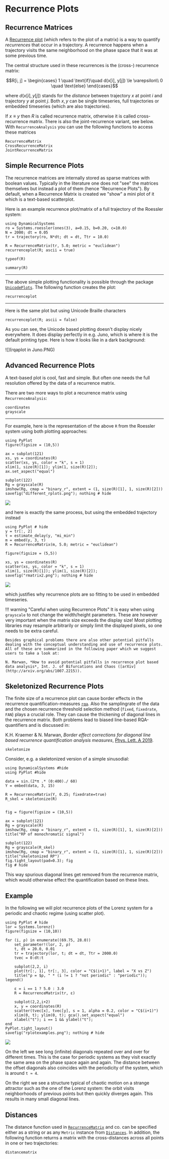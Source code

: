 # Recurrence Plots
## Recurrence Matrices

A [Recurrence plot](https://en.wikipedia.org/wiki/Recurrence_plot) (which refers to the plot of a matrix) is a way to quantify *recurrences* that occur in a trajectory. A recurrence happens when a trajectory visits the same neighborhood on the phase space that it was at some previous time.

The central structure used in these recurrences is the (cross-) recurrence matrix:
```math
R[i, j] = \begin{cases}
1 \quad \text{if}\quad d(x[i], y[j]) \le \varepsilon\\
0 \quad \text{else}
\end{cases}
```
where $d(x[i], y[j])$ stands for the _distance_ between trajectory $x$ at point $i$ and trajectory $y$ at point $j$. Both $x, y$ can be single timeseries, full trajectories or embedded timeseries (which are also trajectories).

If $x\equiv y$ then $R$ is called recurrence matrix, otherwise it is called cross-recurrence matrix. There is also the joint-recurrence variant, see below.
With `RecurrenceAnalysis` you can use the following functions to access these matrices
```@docs
RecurrenceMatrix
CrossRecurrenceMatrix
JointRecurrenceMatrix
```

## Simple Recurrence Plots
The recurrence matrices are internally stored as sparse matrices with boolean values. Typically in the literature one does not "see" the matrices themselves but instead a plot of them (hence "Recurrence Plots"). By default, when a Recurrence Matrix is created we "show" a mini plot of it which is a text-based scatterplot.

Here is an example recurrence plot/matrix of a full trajectory of the Roessler system:
```@example MAIN
using DynamicalSystems
ro = Systems.roessler(ones(3), a=0.15, b=0.20, c=10.0)
N = 2000; dt = 0.05
tr = trajectory(ro, N*dt; dt = dt, Ttr = 10.0)

R = RecurrenceMatrix(tr, 5.0; metric = "euclidean")
recurrenceplot(R; ascii = true)
```
```@example MAIN
typeof(R)
```
```@example MAIN
summary(R)
```

---

The above simple plotting functionality is possible through the package [`UnicodePlots`](https://github.com/Evizero/UnicodePlots.jl). The following function creates the plot:
```@docs
recurrenceplot
```

---

Here is the same plot but using Unicode Braille characters
```@example MAIN
recurrenceplot(R; ascii = false)
```

As you can see, the Unicode based plotting doesn't display nicely everywhere. It does display perfectly in e.g. Juno, which is where it is the default printing type. Here is how it looks like in a dark background:

![](rqaplot in Juno.PNG)

## Advanced Recurrence Plots
A text-based plot is cool, fast and simple. But often one needs the full resolution offered by the data of a recurrence matrix.

There are two more ways to plot a recurrence matrix using `RecurrenceAnalysis`:

```@docs
coordinates
grayscale
```

---

For example, here is the representation of the above `R` from the Roessler system using both plotting approaches:

```@example MAIN
using PyPlot
figure(figsize = (10,5))

ax = subplot(121)
xs, ys = coordinates(R)
scatter(xs, ys, color = "k", s = 1)
xlim(1, size(R)[1]); ylim(1, size(R)[2]);
ax.set_aspect("equal")

subplot(122)
Rg = grayscale(R)
imshow(Rg, cmap = "binary_r", extent = (1, size(R)[1], 1, size(R)[2]))
savefig("different_rplots.png"); nothing # hide
```
![](different_rplots.png)


and here is exactly the same process, but using the embedded trajectory instead
```@example MAIN
using PyPlot # hide
y = tr[:, 2]
τ = estimate_delay(y, "mi_min")
m = embed(y, 3, τ)
R = RecurrenceMatrix(m, 5.0; metric = "euclidean")

figure(figsize = (5,5))

xs, ys = coordinates(R)
scatter(xs, ys, color = "k", s = 1)
xlim(1, size(R)[1]); ylim(1, size(R)[2]);
savefig("rmatrix2.png"); nothing # hide
```
![](rmatrix2.png)

which justifies why recurrence plots are so fitting to be used in embedded timeseries.

!!! warning "Careful when using Recurrence Plots"
    It is easy when using `grayscale` to not change the width/height parameters. These are however very important when the matrix size exceeds the display size! Most plotting libraries may resample arbitrarily or simply limit the displayed pixels, so one needs to be extra careful.

    Besides graphical problems there are also other potential pitfalls dealing with the conceptual understanding and use of recurrence plots. All of these are summarized in the following paper which we suggest users to take a look at:

    N. Marwan, *How to avoid potential pitfalls in recurrence plot based data analysis*, Int. J. of Bifurcations and Chaos ([arXiv](http://arxiv.org/abs/1007.2215)).

## Skeletonized Recurrence Plots

The finite size of a recurrence plot can cause border effects in the recurrence quantification-measures [`rqa`](@ref).
Also the samplingrate of the data and the chosen recurrence threshold selection method (`fixed`, `fixedrate`, `FAN`)
plays a crucial role. They can cause the thickening of diagonal lines in the recurrence matrix.
Both problems lead to biased line-based RQA-quantifiers and is discussed in:

K.H. Kraemer & N. Marwan, *Border effect corrections for diagonal line based recurrence quantification analysis measures*,
[Phys. Lett. A 2019](https://publications.pik-potsdam.de/rest/items/item_23376_6/component/file_24222/content).

```@docs
skeletonize
```

Consider, e.g. a skeletonized version of a simple sinusodial:
```@example MAIN
using DynamicalSystems #hide
using PyPlot #hide

data = sin.(2*π .* (0:400)./ 60)
Y = embed(data, 3, 15)

R = RecurrenceMatrix(Y, 0.25; fixedrate=true)
R_skel = skeletonize(R)


fig = figure(figsize = (10,5))

ax = subplot(121)
Rg = grayscale(R)
imshow(Rg, cmap = "binary_r", extent = (1, size(R)[1], 1, size(R)[2]))
title("RP of monochromatic signal")

subplot(122)
Rg = grayscale(R_skel)
imshow(Rg, cmap = "binary_r", extent = (1, size(R)[1], 1, size(R)[2]))
title("skeletonized RP")
fig.tight_layout(pad=0.3); fig
fig # hide
```

This way spurious diagonal lines get removed from the recurrence matrix, which
would otherwise effect the quantification based on these lines.

## Example

In the following we will plot recurrence plots of the Lorenz system for a periodic and chaotic regime (using scatter plot).

```@example MAIN
using PyPlot # hide
lor = Systems.lorenz()
figure(figsize = (10,10))

for (i, ρ) in enumerate((69.75, 28.0))
    set_parameter!(lor, 2, ρ)
    t, dt = 20.0, 0.01
    tr = trajectory(lor, t; dt = dt, Ttr = 2000.0)
    tvec = 0:dt:t

    subplot(2,2, i)
    plot(tr[:, 1], tr[:, 3], color = "C$(i+1)", label = "X vs Z")
    title("ρ = $ρ, " * (i != 1 ? "not periodic" : "periodic")); legend()

    ε = i == 1 ? 5.0 : 3.0
    R = RecurrenceMatrix(tr, ε)

    subplot(2,2,i+2)
    x, y = coordinates(R)
    scatter(tvec[x], tvec[y], s = 1, alpha = 0.2, color = "C$(i+1)")
    xlim(0, t); ylim(0, t); gca().set_aspect("equal")
    xlabel("t"); i == 1 && ylabel("t");
end
PyPlot.tight_layout()
savefig("rplotexamples.png"); nothing # hide
```
![](rplotexamples.png)

On the left we see long (infinite) diagonals repeated over and over for different times. This is the case for periodic systems as they visit exactly the same area on the phase space again and again. The distance between the offset diagonals also coincides with the periodicity of the system, which is around `t ≈ 4`.

On the right we see a structure typical of chaotic motion on a strange attractor such as the one of the Lorenz system: the orbit visits neighborhoods of previous points but then quickly diverges again. This results in many small diagonal lines.

## Distances
The distance function used in [`RecurrenceMatrix`](@ref) and co. can be specified either as a string or as any `Metric` instance from [`Distances`](https://github.com/JuliaStats/Distances.jl). In addition, the following function returns a matrix with the cross-distances across all points in one or two trajectories:
```@docs
distancematrix
```
